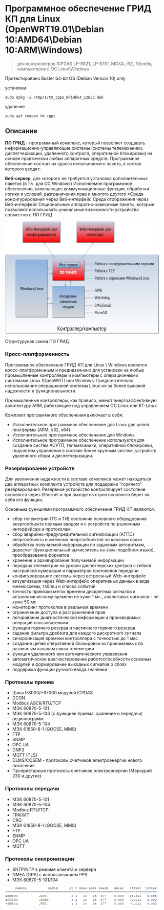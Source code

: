 # Программное обеспечение ГРИД КП для Linux (OpenWRT19.01\Debian 10:AMD64\Debian 10:ARM\Windows)

> для контроллеров ICPDAS LP-8821, LP-8781, MOXA, iRZ, Teleofis, компьютеров с ОС Linux\Windows

Протестировано Buster 64-bit OS (Debian Version 10) only

установка

```con
sudo dpkg -i /tmp/1/tm_cpps_RPi4b64_13633.deb
```

удаление

```con
sudo apt remove tm-cpps
```

## Описание

__ПО ГРИД__ - программный комплекс, который позволяет создавать информационно-управляющие системы (системы телемеханики, диспетчеризации, удаленного контроля, оперативной блокировки) на основе практически любых аппаратных средств. Программное обеспечение состоит из одного испольняемого пакета, в состав которого входят:

__Веб-сервер__, для которого не требуется установка дополнительных пакетов (в т.ч. для ОС Windows)
Исполняемое программное обеспечение, включающее коммуникационные функции, обработки логики и условий, разграничения прав и многого другого
*Среда конфигурирования через Веб-интерфейс
Среда отображения через Веб-интерфейс
Опциональные аппаратно-зависимые пакеты, которые позволяют использовать уникальные возможности устройства совместно с ПО ГРИД

![Структуруная схема ПО ГРИД](/pictures/structure.png)

Структуруная схема ПО ГРИД

### Кросс-платформенность
Программное обеспечение ГРИД КП для Linux \ Windows является кросс-платформенным и предназачнено для установки на любые промышленные контроллеры и компьютеры с операционными системами Linux (OpenWRT) или Windows. Предпочтительно использование операционной системы Linux из-за более высокой надежности и функциональности.

Промышленные контроллеры, как правило, имеют энергоэффективную архитектуру ARM, работающие под управлением ОС Linux или RT-Linux

Комплект программного обеспечения включает в себя:

* Исполнительное программное обеспечение для Linux для целей платформы (ARM, x32, x64)
* Исполнительное программное обеспечение для Windows
* Исполнительное программное обеспечение используется для создание систем АСУТП, телемеханики, оперативной блокировки, подсистем управления в составе более крупным систем, устройств удаленного сбора и диспетчеризации.

### Резервирование устройств
Для увеличения надежности в составе комплекса может находиться два аппаратных комплекта устройств для поддержки "горячего" резервирования. Резервное устройство контроллирует состояние основного через Ethernet и при выходе из строя основного берет на себя его функции.

Основным функциями программного обеспечения ГРИД КП являются:
* сбор телеметрии (ТС и ТИ) состояния основного оборудования энергообъекта прямым вводом и с устройств по различным интерфейсам и протоколам
* сбор аварийно-предупредительной сигнализации (АПТС) энергообъекта и смежных энергообъектов по каналам связи
* обработка получаемой информации по заданным алгоритмам, дорасчет (функциональный вычислитель на Java-подобном языке), преобразование форматов
* хранение и архивирование получаемой информации
* передача телеметрии на уровни диспетчерских центров с гибкой настройкой нумерации и параметров протоколов передачи
* конфигурирование системы через встроенный Web-интерфейс
* визуализация через Web-интерфейс оперативных данных в виде мнемосхемы, таблиц и списка событий
* точность привязки меток времени дискретных сигналов к астрономическому времени не хуже 1 мс., аналоговых сигналов - не хуже 50 мс
* мониторинг протоколов в реальном времени
* ограничение доступа и разграничения прав
* логирование диагностической информации и производимых операций пользователями
* функции горячего резерва и частичного горячего резерва
* задание фильтра дребезга для каждого дискретного сигнала
* синхронизация времени контроллера с точностью до 1 мкс
* создание цепей оперативной блокировки из принимаемых по различным каналам связи телеметрии
* функция удаленного или автоматического управления
* автоматическое диагностирование работоспособности основных модулей и формирование выходных сигналов о сбоях
* поддержка функции ручного ввода значений

### Протоколы приема

* Шина I-8000/I-87000 модулей ICPDAS
* DCON
* Modbus ASCII/RTU/TCP
* МЭК 60870-5-101
* МЭК 60870-5-103 (с функцией приема, хранение и передачи) осциллограмм
* МЭК 60870-5-104
* МЭК 61850-8-1 (GOOSE, MMS)
* FTP
* SNMP
* OPC UA
* DNP3
* MQTT (TLS)
* DLMS/COSEM - протоколы счетчиков электроэнергии нового поколения
* Проприетарные протоколы счетчиков электроэнергии (Меркурий 230 и другие)

### Протоколы передачи

* МЭК 60870-5-101
* МЭК 60870-5-104
* Modbus RTU/TCP
* ГРАНИТ
* CRQ
* МЭК 61850-8-1 (GOOSE, MMS)
* FTP
* SNMP
* OPC UA
* MQTT

### Протоколы синхронизации

* SNTP/NTP в режиме клиента и сервера
* NMEA (GPS) с использованием PPS
* МЭК 60870-5-101/104

![Точность синхронизации контроллера от GPS приемника через ntpd - 11 мкс](/pictures/4.png)

